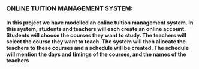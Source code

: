 ### ONLINE TUITION MANAGEMENT SYSTEM:
#### In this project we have modelled an online tuition management system. In this system, students and teachers will each create an online account. Students will choose the courses they want to study. The teachers will select the course they want to teach. The system will then allocate the teachers to these courses and a schedule will be created. The schedule will mention the days and timings of the courses, and the names of the teachers 
